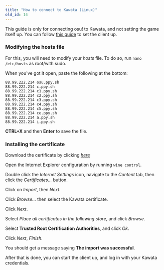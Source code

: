 ```yaml
---
title: "How to connect to Kawata (Linux)"
old_id: 14
---
```

This guide is only for connecting osu! to Kawata, and not setting the game itself up. You can follow [this guide](https://gist.github.com/Francesco149/a2f796683a4e5195458f4bb171d88eb0) to set the client up.

### Modifying the hosts file
For this, you will need to modify your *hosts* file. To do so, run `nano /etc/hosts` as root/with sudo.

When you've got it open, paste the following at the bottom:

```
88.99.222.214 osu.ppy.sh
88.99.222.214 c.ppy.sh
88.99.222.214 c1.ppy.sh
88.99.222.214 c2.ppy.sh
88.99.222.214 c3.ppy.sh
88.99.222.214 c4.ppy.sh
88.99.222.214 c5.ppy.sh
88.99.222.214 ce.ppy.sh
88.99.222.214 a.ppy.sh
88.99.222.214 i.ppy.sh
```
**CTRL+X** and then **Enter** to save the file.

### Installing the certificate
Download the certificate by clicking [*here*](/static/cert.crt)

Open the Internet Explorer configuration by running `wine control`.

Double click the *Internet Settings* icon, navigate to the *Content* tab, then click the *Certificates...* button.

Click on *Import*, then *Next*.

Click *Browse...* then select the Kawata certificate.

Click *Next*.

Select *Place all certificates in the following store*, and click *Browse*.

Select **Trusted Root Certification Authorities**, and click *Ok*.

Click *Next*, *Finish*.

You should get a message saying **The import was successful**.


After that is done, you can start the client up, and log in with your Kawata credentials.

